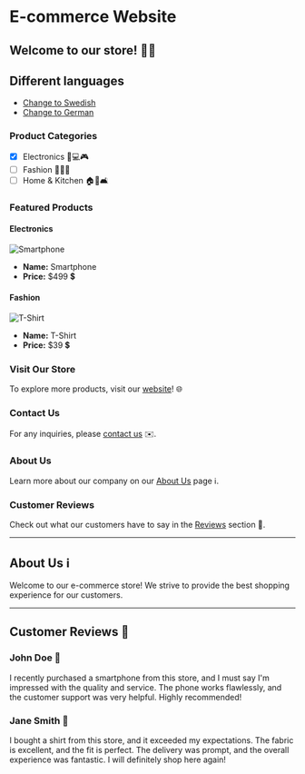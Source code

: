 # E-commerce Website

## Welcome to our store! 🛒😃

## Different languages 
- [Change to Swedish](e-commerce-se.md)
- [Change to German](e-commerce-de.md)

### Product Categories

- [x] Electronics 📱💻🎮
- [ ] Fashion 👗👔👠
- [ ] Home & Kitchen 🏠🍴🛋️

### Featured Products

#### Electronics

![Smartphone](https://m.media-amazon.com/images/I/519AlhJGGAL._AC_SX522_.jpg)

- **Name:** Smartphone
- **Price:** $499 💲

#### Fashion

![T-Shirt](https://m.media-amazon.com/images/I/A13usaonutL._CLa%7C2140%2C2000%7C61UfXFte95L.png%7C0%2C0%2C2140%2C2000%2B0.0%2C0.0%2C2140.0%2C2000.0_AC_UX679_.png)

- **Name:** T-Shirt
- **Price:** $39 💲

### Visit Our Store

To explore more products, visit our [website](https://example.com)! 🌐

### Contact Us

For any inquiries, please [contact us](mailto:info@example.com) ✉️.

### About Us

Learn more about our company on our [About Us](#about-us) page ℹ️.

### Customer Reviews

Check out what our customers have to say in the [Reviews](#customer-reviews) section 💬.

---

## About Us ℹ️

Welcome to our e-commerce store! We strive to provide the best shopping experience for our customers.

---

## Customer Reviews 💬

### John Doe 👤

I recently purchased a smartphone from this store, and I must say I'm impressed with the quality and service. The phone works flawlessly, and the customer support was very helpful. Highly recommended!

### Jane Smith 👩

I bought a shirt from this store, and it exceeded my expectations. The fabric is excellent, and the fit is perfect. The delivery was prompt, and the overall experience was fantastic. I will definitely shop here again!
